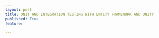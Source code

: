 ```yaml
---
layout: post
title: UNIT AND INTEGRATION TESTING WITH ENTITY FRAMEWORK AND UNITY
published: True
feature: 

---
```


